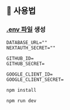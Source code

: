 ## 📌 **사용법**

### **<u>.env 파일</u> 생성**

```shell
DATABASE_URL=""
NEXTAUTH_SECRET=""

GITHUB_ID=
GITHUB_SECRET=

GOOGLE_CLIENT_ID=
GOOGLE_CLIENT_SECRET=
```

```shell
npm install

npm run dev
```